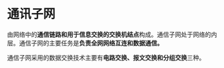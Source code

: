 # 通讯子网

由网络中的**通信链路和用于信息交换的交换机结点**构成。通信子网处于网络的内层。通信子网的主要任务是**负责全网网络互连和数据通信。**

通信子网采用的数据交换技术主要有**电路交换、报文交换和分组交换**三种。